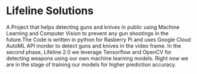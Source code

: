 # Lifeline Solutions
A Project that helps detecting guns and knives in public using Machine Learning and Computer Vision to prevent any gun shootings in the future.The Code is written in python for Rasberry Pi and uses Google Cloud AutoML API inorder to detect guns and knives in the video frame. In the second phase, Lifeline 2.0 we leverage Tensorflow and OpenCV for detecting weapons using our own machine learning models. Right now we are in the stage of training our models for higher prediction accuracy.
